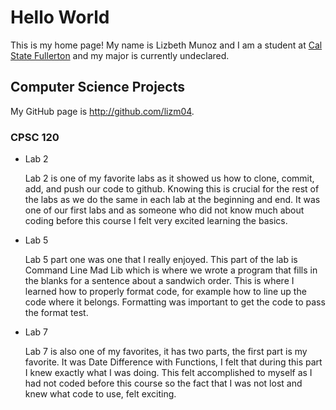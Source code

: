 # Hello World

This is my home page! My name is Lizbeth Munoz and I am a student at [Cal State Fullerton](http://www.fullerton.edu/) and my major is currently undeclared.

## Computer Science Projects

My GitHub page is http://github.com/lizm04.

### CPSC 120

* Lab 2

    Lab 2 is one of my favorite labs as it showed us how to clone, commit, add, and push our code to github. Knowing this is crucial for the rest of the labs as we do the same in each lab at the beginning and end. It was one of our first labs and as someone who did not know much about coding before this course I felt very excited learning the basics. 

* Lab 5

    Lab 5 part one was one that I really enjoyed. This part of the lab is Command Line Mad Lib which is where we wrote a program that fills in the blanks for a sentence about a sandwich order. This is where I learned how to properly format code, for example how to line up the code where it belongs. Formatting was important to get the code to pass the format test.

* Lab 7

    Lab 7 is also one of my favorites, it has two parts, the first part is my favorite. It was Date Difference with Functions, I felt that during this part I knew exactly what I was doing. This felt accomplished to myself as I had not coded before this course so the fact that I was not lost and knew what code to use, felt exciting. 
